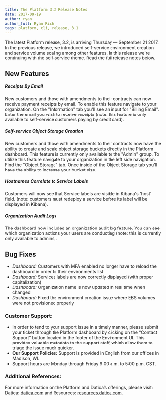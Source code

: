 ```yaml
---
title: The Platform 3.2 Release Notes
date: 2017-09-19
author: ryan
author_full: Ryan Rich
tags: platform, cli, release, 3.1
---
```

The latest Platform release, 3.2, is arriving Thursday — September 21 2017. In the previous release, we introduced self-service environment creation and service volume scaling among other features. In this release we're continuing with the self-service theme. Read the full release notes below.

## New Features
##### Receipts By Email
New customers and those with amendments to their contracts can now receive payment receipts by email. To enable this feature navigate to your organization. On the "Information" tab you'll see an input for "Billing Email". Enter the email you wish to receive receipts (note: this feature is only available to self-service customers paying by credit card).

##### Self-service Object Storage Creation
New customers and those with amendments to their contracts now have the ability to create and scale object storage buckets directly in the Platform dashboard. This feature is currently only available to the "Admin" group. To utilize this feature navigate to your organization in the left side navigation. Find the "Object Storage" tab. Once inside of the Object Storage tab you'll have the ability to increase your bucket size.

##### Hostnames Correlate to Service Labels
Customers will now see that Service labels are visible in Kibana's 'host' field. (note: customers must redeploy a service before its label will be displayed in Kibana).

##### Organization Audit Logs
The dashboard now includes an organization audit log feature. You can see which organization actions your users are conducting (note: this is currently only available to admins).

## Bug Fixes
- _Dashboard:_ Customers with MFA enabled no longer have to reload the dashboard in order to their environments list
- _Dashboard:_ Services labels are now correctly displayed (with proper capitalization)
- _Dashboard:_ Organization name is now updated in real time when changed
- _Dashboard:_ Fixed the environment creation issue where EBS volumes were not provisioned properly

### Customer Support:
- In order to tend to your support issue in a timely manner, please submit your ticket through the Platform dashboard by clicking on the “Contact Support” button located in the footer of the Environment UI. This provides valuable metadata to the support staff, which allow them to triage the issue much quicker.
- **Our Support Policies:** Support is provided in English from our offices in Madison, WI.
- Support hours are Monday through Friday 9:00 a.m. to 5:00 p.m. CST.

### Additional References:
For more information on the Platform and Datica’s offerings, please visit: Datica: [datica.com](//datica.com) and Resources: [resources.datica.com](//resources.datica.com).
